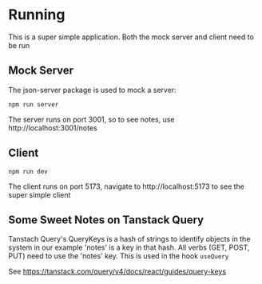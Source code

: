 # Running

This is a super simple application. Both the mock server and client need to be run

## Mock Server

The json-server package is used to mock a server:

```npm run server```

The server runs on port 3001, so to see notes, use http://localhost:3001/notes

## Client

```npm run dev```

The client runs on port 5173, navigate to http://localhost:5173 to see the super simple client

## Some Sweet Notes on Tanstack Query

Tanstach Query's QueryKeys is a hash of strings to identify objects in the system in our example 'notes' is a key in that hash.  All verbs (GET, POST, PUT) need to use the 'notes' key.  This is used in the hook `useQuery`

See https://tanstack.com/query/v4/docs/react/guides/query-keys
